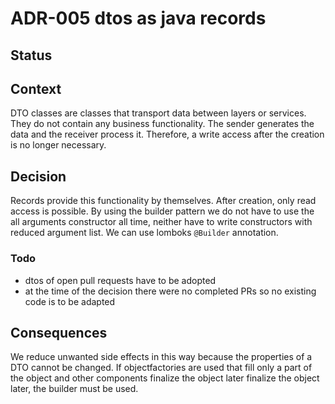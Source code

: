 # ADR-005 dtos as java records

## Status

<adr-status status='accepted' />

## Context

DTO classes are classes that transport data between layers or services. They do not contain any business
functionality. The sender generates the data and the receiver process it. Therefore, a write access after the
creation is no longer necessary.

## Decision

Records provide this functionality by themselves. After creation, only read access is possible. By using the builder
pattern we do not have to use the all arguments constructor all time, neither have to write constructors with
reduced argument list. We can use lomboks `@Builder` annotation.

### Todo

- dtos of open pull requests have to be adopted
- at the time of the decision there were no completed PRs so no existing code is to be adapted

## Consequences

We reduce unwanted side effects in this way because the properties of a DTO cannot be changed. If
objectfactories are used that fill only a part of the object and other components finalize the object later
finalize the object later, the builder must be used.